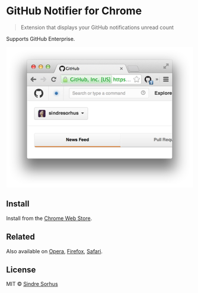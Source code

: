 # GitHub Notifier for Chrome

> Extension that displays your GitHub notifications unread count

Supports GitHub Enterprise.

![](screenshot.png)


## Install

Install from the [Chrome Web Store](https://chrome.google.com/webstore/detail/github-notifier/lmjdlojahmbbcodnpecnjnmlddbkjhnn).


## Related

Also available on [Opera](https://github.com/sindresorhus/github-notifier-opera), [Firefox](https://github.com/sindresorhus/github-notifier-firefox), [Safari](https://github.com/sindresorhus/github-notifier-safari).


## License

MIT © [Sindre Sorhus](http://sindresorhus.com)

